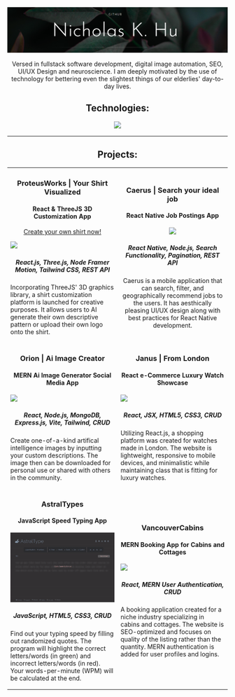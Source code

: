 <link rel="stylesheet" type="text/css" href="style.html">
<img src='GitHub Banner.png' alt="banner"></img>
<p align="center">Versed in fullstack software development, digital image automation, SEO, UI/UX Design and neuroscience. I am deeply motivated by the use of technology for bettering even the slightest things of our elderlies' day-to-day lives.</p>

<h2 align="center">Technologies:</h2>
<p align="center">
  <a href="https://skillicons.dev">
    <img src="https://skillicons.dev/icons?i=javascript,typescript,py,cpp,react,vue,angular,tailwind,mongodb,express,nodejs,mysql,nextjs,threejs&theme=light" />
  </a>
</p>

---

<h2 align="center">Projects:</h2>

<table>
  <tr>
    <td width="50%">
     <div class="item">
       <h3 align="center">ProteusWorks | Your Shirt Visualized</h3>
        <h4 align="center">React & ThreeJS 3D Customization App</h4>
        <p align="center">
          <a href="https://www.proteusworks.com/">Create your own shirt now!</a>
        </p>
        <img src="proteus-master-gif.gif">
        <h5 align="center">React.js, Three.js, Node Framer Motion, Tailwind CSS, REST API</h5>
        <p>Incorporating ThreeJS' 3D graphics library, a shirt customization platform is launched for creative purposes. It allows users to AI generate           their own descriptive pattern or upload their own logo onto the shirt.</p>
      </div>
    </td>
    <td width="50%">
      <div class="item" align="center">
        <h3 align="center">Caerus | Search your ideal job</h3>
        <h4 align="center">React Native Job Postings App</h4>
        <img src="caerus.gif" height="475">
        <h5 align="center">React Native, Node.js, Search Functionality, Pagination, REST API</h5>
        <p>Caerus is a mobile application that can search, filter, and geographically recommend jobs to the users. It has aesthically pleasing UI/UX design along with          best practices for React Native development.</p>
      </div>
    </td>
  </tr>
  <tr>
    <td width="50%">
      <div class="item">
        <h3 align="center">Orion | Ai Image Creator</h3>
        <h4 align="center">MERN Ai Image Generator Social Media App</h4>
        <img src="orion-ai-v3.gif">
        <h5 align="center">React, Node.js, MongoDB, Express.js, Vite, Tailwind, CRUD</h5>
        <p>Create one-of-a-kind artifical intelligence images by inputting your custom descriptions.
          The image then can be downloaded for personal use or shared with others in the community.</p>
      </div>
    </td>
    <td width="50%">
      <div class="item">
        <h3 align="center">Janus | From London</h3>
        <h4 align="center">React e-Commerce Luxury Watch Showcase</h4>
        <img src="janus-react-gh.gif">
        <h5 align="center">React, JSX, HTML5, CSS3, CRUD</h5>
        <p>Utilizing React.js, a shopping platform was created for watches made in London. The website is lightweight, responsive to mobile devices, and                       minimalistic while maintaining class that is fitting for luxury watches.  </p>
      </div>
    </td>
  </tr>
  <tr>
    <td width="50%">
      <div class="item">
        <h3 align="center">AstralTypes</h3>
        <h4 align="center">JavaScript Speed Typing App</h4>
        <img src="astral-types-gh-v2.gif">
        <h5 align="center">JavaScript, HTML5, CSS3, CRUD</h5>
        <p>Find out your typing speed by filling out randomized quotes. The program will highlight the correct letters/words (in green) and incorrect letters/words           (in red). Your words-per-minute (WPM) will be calculated at the end.</p>
      </div>
    </td>
    <td width="50%">
      <div class="item">
        <h3 align="center">VancouverCabins</h3>
        <h4 align="center">MERN Booking App for Cabins and Cottages</h4>
        <img src="vancouver-cabins-gh.gif">
        <h5 align="center">React, MERN User Authentication, CRUD</h5>
        <p>A booking application created for a niche industry specializing in cabins and cottages. The website is SEO-optimized and focuses on quality of the               listing rather than the quantity. MERN authentication is added for user profiles and logins.</p>
      </div>
    </td>
  </tr>
</table>

